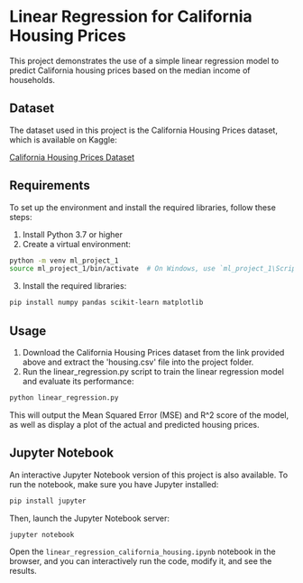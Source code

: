# Linear Regression for California Housing Prices

This project demonstrates the use of a simple linear regression model to predict California housing prices based on the median income of households.

## Dataset

The dataset used in this project is the California Housing Prices dataset, which is available on Kaggle:

[California Housing Prices Dataset](https://www.kaggle.com/camnugent/california-housing-prices)

## Requirements

To set up the environment and install the required libraries, follow these steps:

1. Install Python 3.7 or higher
2. Create a virtual environment:

```bash
python -m venv ml_project_1
source ml_project_1/bin/activate  # On Windows, use `ml_project_1\Scripts\activate`
```

3. Install the required libraries:
```bash
pip install numpy pandas scikit-learn matplotlib
```
## Usage

1. Download the California Housing Prices dataset from the link provided above and extract the 'housing.csv' file into the project folder.
2. Run the linear_regression.py script to train the linear regression model and evaluate its performance:

```bash
python linear_regression.py
```

This will output the Mean Squared Error (MSE) and R^2 score of the model, as well as display a plot of the actual and predicted housing prices.

## Jupyter Notebook

An interactive Jupyter Notebook version of this project is also available. To run the notebook, make sure you have Jupyter installed:

```bash
pip install jupyter
```

Then, launch the Jupyter Notebook server:

```bash
jupyter notebook
```

Open the `linear_regression_california_housing.ipynb` notebook in the browser, and you can interactively run the code, modify it, and see the results.
